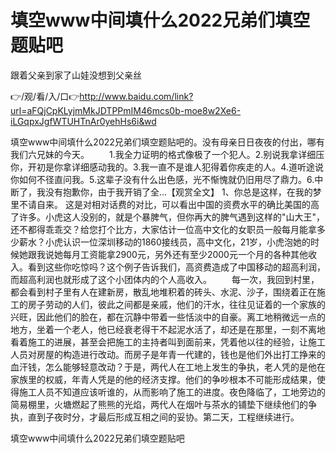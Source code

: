 # 填空www中间填什么2022兄弟们填空题贴吧
跟着父亲到家了山娃没想到父亲丝

👉/观/看/入/口👉http://www.baidu.com/link?url=aFQjCpKLyjmMkJDTPPmIM46mcs0b-moe8w2Xe6-iLGqpxJgfWTUHTnAr0yehHs6i&wd

填空www中间填什么2022兄弟们填空题贴吧的。没有母亲日日夜夜的付出，哪有我们六兄妹的今天。
　　1.我全力证明的格式像极了一个犯人。2.别说我拿详细压你，开初是你拿详细感动我的。3.我一直不是谁人犯得着你疾走的人。4.道听途说你如何不径直问我。5.这辈子没有什么出色感，光不惭愧就仍旧用尽了鼎力。6.中断了，我没有抱歉你，由于我开销了全...【观赏全文】
	1、你总是这样，在我的梦里不请自来。
这是对相对话费的对比，可以看出中国的资费水平的确比美国的高了许多。小虎这人没别的，就是个暴脾气，但你再大的脾气遇到这样的"山大王"，还不都得乖乖交？给您打个比方，大家估计一位高中文化的女职员一般每月能拿多少薪水？小虎认识一位深圳移动的1860接线员，高中文化，21岁，小虎泡她的时候她跟我说她每月工资能拿2900元，另外还有至少2000元一个月的各种其他收入。看到这些你吃惊吗？这个例子告诉我们，高资费造成了中国移动的超高利润，而超高利润也就形成了这个小团体内的个人高收入。
　　每一次，我回到村里，都会看到村子里有人在建新房，散乱地堆积着的砖头、水泥、沙子，围绕着正在施工的房子劳动的人们，彼此之间都是亲戚，他们的汗水，往往见证着的一个家族的兴旺，因此他们的脸在，都在沉静中带着一些恬淡中的自豪。离工地稍微远一点的地方，坐着一个老人，他已经衰老得干不起泥水活了，却还是在那里，一刻不离地看着施工的进展，甚至会把施工的主持者叫到面前来，凭着他以往的经验，让施工人员对房屋的构造进行改动。而房子是年青一代建的，钱也是他们外出打工挣来的血汗钱，怎么能够轻意改动？于是，两代人在工地上发生的争执，老人凭的是他在家族里的权威，年青人凭是的他的经济支撑。他们的争吵根本不可能形成结果，使得施工人员不知道应该听谁的，从而影响了施工的进度。夜色降临了，工地旁边的简易棚里，火塘燃起了熊熊的光焰，两代人在烟叶与茶水的铺垫下继续他们的争执，直到子夜时分，才最后形成互相之间的妥协。第二天，工程继续进行。

填空www中间填什么2022兄弟们填空题贴吧
